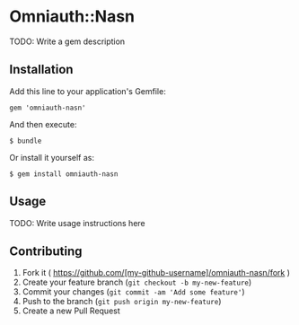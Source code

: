# Omniauth::Nasn

TODO: Write a gem description

## Installation

Add this line to your application's Gemfile:

    gem 'omniauth-nasn'

And then execute:

    $ bundle

Or install it yourself as:

    $ gem install omniauth-nasn

## Usage

TODO: Write usage instructions here

## Contributing

1. Fork it ( https://github.com/[my-github-username]/omniauth-nasn/fork )
2. Create your feature branch (`git checkout -b my-new-feature`)
3. Commit your changes (`git commit -am 'Add some feature'`)
4. Push to the branch (`git push origin my-new-feature`)
5. Create a new Pull Request
